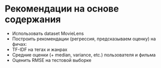 # Рекомендации на основе содержания


- Использовать dataset MovieLens
- Построить рекомендации (регрессия, предсказываем оценку) на фичах:
- TF-IDF на тегах и жанрах
- Средние оценки (+ median, variance, etc.) пользователя и фильма
- Оценить RMSE на тестовой выборке
